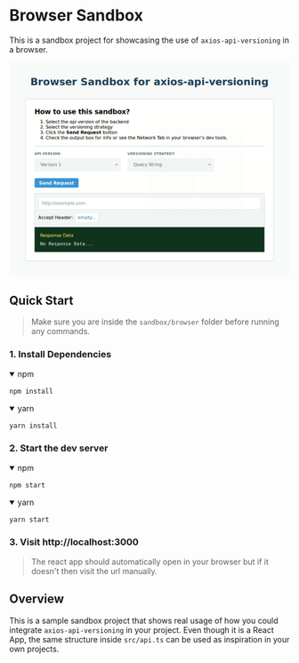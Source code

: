 # Browser Sandbox

This is a sandbox project for showcasing the use of `axios-api-versioning` in a browser.

![Screencast Demo](./screencast-demo.gif)

## Quick Start

> Make sure you are inside the `sandbox/browser` folder before running any commands.

### 1. Install Dependencies

<details open>
<summary>npm</summary>

```bash
npm install
```
</details>

<details open>
<summary>yarn</summary>

```bash
yarn install
```
</details>

### 2. Start the dev server

<details open>
<summary>npm</summary>

```bash
npm start
```
</details>

<details open>
<summary>yarn</summary>

```bash
yarn start
```
</details>

### 3. Visit http://localhost:3000 

> The react app should automatically open in your browser but if it doesn't then visit the url manually.

## Overview

This is a sample sandbox project that shows real usage of how you could integrate `axios-api-versioning` in your project.
Even though it is a React App, the same structure inside `src/api.ts` can be used as inspiration in your own projects.